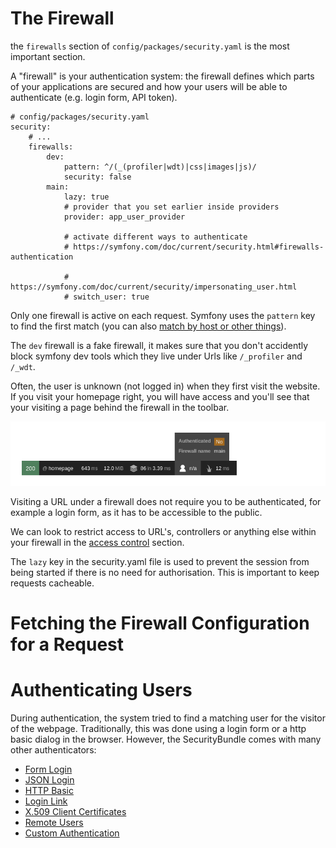 # The Firewall

the `firewalls` section of `config/packages/security.yaml` is the most important
section.

A "firewall" is your authentication system: the firewall defines which parts of your applications 
are secured and how your users will be able to authenticate (e.g. login form, API token).

```
# config/packages/security.yaml
security:
    # ...
    firewalls:
        dev:
            pattern: ^/(_(profiler|wdt)|css|images|js)/
            security: false
        main:
            lazy: true
            # provider that you set earlier inside providers
            provider: app_user_provider

            # activate different ways to authenticate
            # https://symfony.com/doc/current/security.html#firewalls-authentication

            # https://symfony.com/doc/current/security/impersonating_user.html
            # switch_user: true
```

Only one firewall is active on each request. Symfony uses the `pattern` key to find the
first match (you can also <a href="https://symfony.com/doc/current/security/firewall_restriction.html">match by host or other things</a>).

The `dev` firewall is a fake firewall, it makes sure that you don't accidently block
symfony dev tools which they live under Urls like `/_profiler` and `/_wdt`.

Often, the user is unknown (not logged in) when they first visit the website. If
you visit your homepage right, you will have access and you'll see that your 
visiting a page behind the firewall in the toolbar.

![img.png](img.png)

Visiting a URL under a firewall does not require you to be authenticated, for example
a login form, as it has to be accessible to the public.

We can look to restrict access to URL's, controllers or anything else within your
firewall in the <a href="https://symfony.com/doc/current/security.html#security-access-control">access control</a> section.

The `lazy` key in the security.yaml file is used to prevent the session from being
started if there is no need for authorisation. This is important to keep requests cacheable.

# Fetching the Firewall Configuration for a Request

# Authenticating Users

During authentication, the system tried to find a matching user for the visitor of the webpage.
Traditionally, this was done using a login form or a http basic dialog in the browser.
However, the SecurityBundle comes with many other authenticators:

- <a href="https://symfony.com/doc/current/security.html#form-login">Form Login</a>
- <a href="https://symfony.com/doc/current/security.html#json-login">JSON Login</a>
- <a href="https://symfony.com/doc/current/security.html#http-basic">HTTP Basic</a>
- <a href="https://symfony.com/doc/current/security.html#login-link">Login Link</a>
- <a href="https://symfony.com/doc/current/security.html#x-509-client-certificates">X.509 Client Certificates</a>
- <a href="https://symfony.com/doc/current/security.html#remote-users">Remote Users</a>
- <a href="https://symfony.com/doc/current/security/custom_authenticator.html">Custom Authentication</a>

